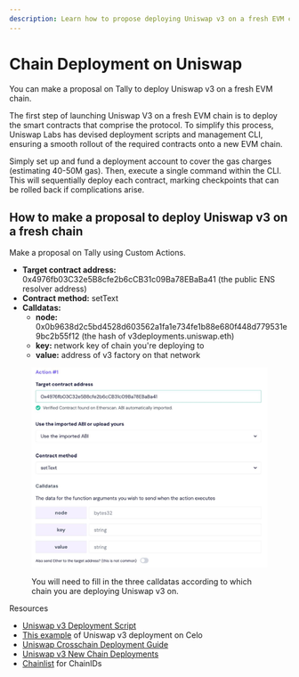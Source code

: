 ```yaml
---
description: Learn how to propose deploying Uniswap v3 on a fresh EVM chain using Tally.
---
```


# Chain Deployment on Uniswap

You can make a proposal on Tally to deploy Uniswap v3 on a fresh EVM chain.

The first step of launching Uniswap V3 on a fresh EVM chain is to deploy the smart contracts that comprise the protocol. To simplify this process, Uniswap Labs has devised deployment scripts and management CLI, ensuring a smooth rollout of the required contracts onto a new EVM chain.&#x20;

Simply set up and fund a deployment account to cover the gas charges (estimating 40-50M gas). Then, execute a single command within the CLI. This will sequentially deploy each contract, marking checkpoints that can be rolled back if complications arise.

## How to make a proposal to deploy Uniswap v3 on a fresh chain

Make a proposal on Tally using Custom Actions.

* **Target contract address:** 0x4976fb03C32e5B8cfe2b6cCB31c09Ba78EBaBa41 (the public ENS resolver address)
* **Contract method:** setText
* **Calldatas:**
  * **node:** 0x0b9638d2c5bd4528d603562a1fa1e734fe1b88e680f448d779531e9bc2b55f12 (the hash of v3deployments.uniswap.eth)
  * **key:** network key of chain you're deploying to&#x20;
  * **value:** address of v3 factory on that network

<figure><img src="../.gitbook/assets/telegram-cloud-photo-size-1-5048850042496068615-y (1).jpg" alt=""><figcaption><p>You will need to fill in the three calldatas according to which chain you are deploying Uniswap v3 on.</p></figcaption></figure>

Resources

* [Uniswap v3 Deployment Script](https://github.com/Uniswap/deploy-v3)
* [This example](https://github.com/uniswapfoundation/governance-seatbelt/blob/main/sims/change-celo-text-record.sim.ts) of Uniswap v3 deployment on Celo
* [Uniswap Crosschain Deployment Guide](https://gov.uniswap.org/t/cross-chain-deployment-guide/19988)
* [Uniswap v3 New Chain Deployments](https://github.com/Uniswap/v3-new-chain-deployments)
* [Chainlist](https://chainlist.org/) for ChainIDs
